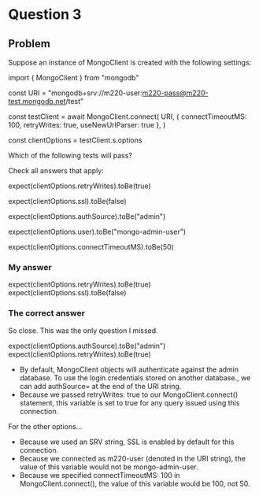 # Question 3
## Problem
Suppose an instance of MongoClient is created with the following settings:

import { MongoClient } from "mongodb"

const URI = "mongodb+srv://m220-user:m220-pass@m220-test.mongodb.net/test"

const testClient = await MongoClient.connect(
  URI,
  { connectTimeoutMS: 100, retryWrites: true, useNewUrlParser: true },
)

const clientOptions = testClient.s.options

Which of the following tests will pass?

Check all answers that apply:

expect(clientOptions.retryWrites).toBe(true)

expect(clientOptions.ssl).toBe(false)

expect(clientOptions.authSource).toBe("admin")

expect(clientOptions.user).toBe("mongo-admin-user")

expect(clientOptions.connectTimeoutMS).toBe(50)

### My answer
expect(clientOptions.retryWrites).toBe(true)
expect(clientOptions.ssl).toBe(false)

### The correct answer
So close. This was the only question I missed.

expect(clientOptions.authSource).toBe("admin")
expect(clientOptions.retryWrites).toBe(true)

+ By default, MongoClient objects will authenticate against the admin database. To use the login credentials stored on another database., we can add authSource=<some-other-DB> at the end of the URI string.
+ Because we passed retryWrites: true to our MongoClient.connect() statement, this variable is set to true for any query issued using this connection.

For the other options...
+ Because we used an SRV string, SSL is enabled by default for this connection.
+ Because we connected as m220-user (denoted in the URI string), the value of this variable would not be mongo-admin-user.
+ Because we specified connectTimeoutMS: 100 in MongoClient.connect(), the value of this variable would be 100, not 50.